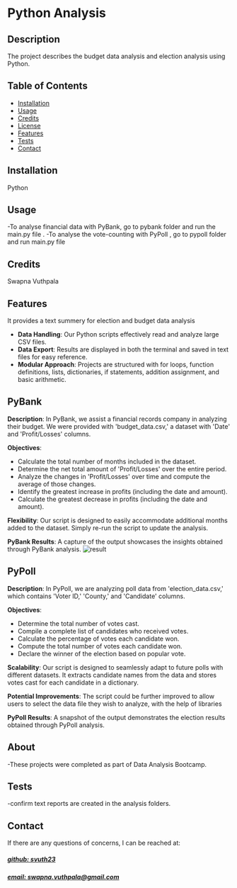 # Python Analysis

## Description
The project describes the budget data analysis and election analysis using Python.

## Table of Contents
- [Installation](#installation)
- [Usage](#usage)
- [Credits](#credits)
- [License](#license)
- [Features](#features)
- [Tests](#tests)
- [Contact](#contact)

## Installation
Python 

## Usage
 -To analyse financial data with PyBank, go to pybank folder and run the main.py file .
 -To analyse the vote-counting with PyPoll , go to pypoll folder and run main.py file

## Credits
Swapna Vuthpala

## Features
It provides a text summery for election and budget data analysis

- **Data Handling**: Our Python scripts effectively read and analyze large CSV files.
- **Data Export**: Results are displayed in both the terminal and saved in text files for easy reference.
- **Modular Approach**: Projects are structured with for loops, function definitions, lists, dictionaries, if statements, addition assignment, and basic arithmetic.

## PyBank

**Description**: In PyBank, we assist a financial records company in analyzing their budget. We were provided with 'budget_data.csv,' a dataset with 'Date' and 'Profit/Losses' columns.

**Objectives**:
- Calculate the total number of months included in the dataset.
- Determine the net total amount of 'Profit/Losses' over the entire period.
- Analyze the changes in 'Profit/Losses' over time and compute the average of those changes.
- Identify the greatest increase in profits (including the date and amount).
- Calculate the greatest decrease in profits (including the date and amount).

**Flexibility**: Our script is designed to easily accommodate additional months added to the dataset. Simply re-run the script to update the analysis.

**PyBank Results**: A capture of the output showcases the insights obtained through PyBank analysis.
![result]("PyBank/analysis/financial_analysis.png")

## PyPoll

**Description**: In PyPoll, we are analyzing poll data from 'election_data.csv,' which contains 'Voter ID,' 'County,' and 'Candidate' columns.

**Objectives**:
- Determine the total number of votes cast.
- Compile a complete list of candidates who received votes.
- Calculate the percentage of votes each candidate won.
- Compute the total number of votes each candidate won.
- Declare the winner of the election based on popular vote.

**Scalability**: Our script is designed to seamlessly adapt to future polls with different datasets. It extracts candidate names from the data and stores votes cast for each candidate in a dictionary.

**Potential Improvements**: The script could be further improved to allow users to select the data file they wish to analyze, with the help of libraries 

**PyPoll Results**: A snapshot of the output demonstrates the election results obtained through PyPoll analysis.



## About

-These projects were completed as part of 
Data Analysis Bootcamp.


## Tests

-confirm text reports are created in the analysis folders.

## Contact
If there are any questions of concerns, I can be reached at:
##### [github: svuth23](https://github.com/svuth23)
##### [email: swapna.vuthpala@gmail.com](mailto:swapna.vuthpala@gmail.com)
